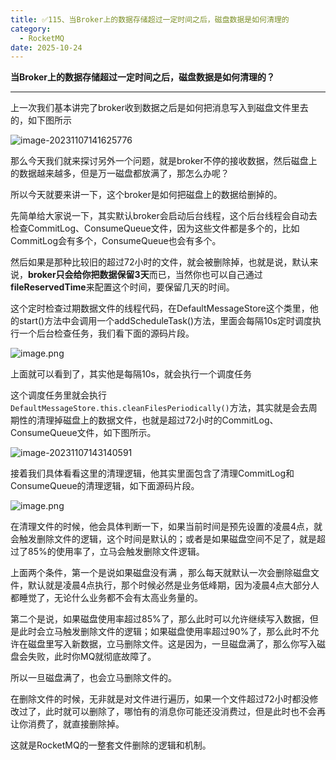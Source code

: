 ```yaml
---
title: ✅115、当Broker上的数据存储超过一定时间之后，磁盘数据是如何清理的
category:
  - RocketMQ
date: 2025-10-24
---
```



**当Broker上的数据存储超过一定时间之后，磁盘数据是如何清理的？**

---

上一次我们基本讲完了broker收到数据之后是如何把消息写入到磁盘文件里去的，如下图所示

![image-20231107141625776](https://study-images.oss-cn-beijing.aliyuncs.com/img/RocketMQ/202310202311071430371.png)

那么今天我们就来探讨另外一个问题，就是broker不停的接收数据，然后磁盘上的数据越来越多，但是万一磁盘都放满了，那怎么办呢？

所以今天就要来讲一下，这个broker是如何把磁盘上的数据给删掉的。   

先简单给大家说一下，其实默认broker会启动后台线程，这个后台线程会自动去检查CommitLog、ConsumeQueue文件，因为这些文件都是多个的，比如CommitLog会有多个，ConsumeQueue也会有多个。

然后如果是那种比较旧的超过72小时的文件，就会被删除掉，也就是说，默认来说，**broker只会给你把数据保留3天**而已，当然你也可以自己通过**fileReservedTime**来配置这个时间，要保留几天的时间。

这个定时检查过期数据文件的线程代码，在DefaultMessageStore这个类里，他的start()方法中会调用一个addScheduleTask()方法，里面会每隔10s定时调度执行一个后台检查任务，我们看下面的源码片段。

![image.png](https://study-images.oss-cn-beijing.aliyuncs.com/img/RocketMQ/202310202311071430346.png)

上面就可以看到了，其实他是每隔10s，就会执行一个调度任务

这个调度任务里就会执行`DefaultMessageStore.this.cleanFilesPeriodically()`方法，其实就是会去周期性的清理掉磁盘上的数据文件，也就是超过72小时的CommitLog、ConsumeQueue文件，如下图所示。

![image-20231107143140591](https://study-images.oss-cn-beijing.aliyuncs.com/img/RocketMQ/202310202311071431627.png)

接着我们具体看看这里的清理逻辑，他其实里面包含了清理CommitLog和ConsumeQueue的清理逻辑，如下面源码片段。



![image.png](https://study-images.oss-cn-beijing.aliyuncs.com/img/RocketMQ/202310202311071431016.png)

在清理文件的时候，他会具体判断一下，如果当前时间是预先设置的凌晨4点，就会触发删除文件的逻辑，这个时间是默认的；或者是如果磁盘空间不足了，就是超过了85%的使用率了，立马会触发删除文件逻辑。

上面两个条件，第一个是说如果磁盘没有满 ，那么每天就默认一次会删除磁盘文件，默认就是凌晨4点执行，那个时候必然是业务低峰期，因为凌晨4点大部分人都睡觉了，无论什么业务都不会有太高业务量的。

第二个是说，如果磁盘使用率超过85%了，那么此时可以允许继续写入数据，但是此时会立马触发删除文件的逻辑；如果磁盘使用率超过90%了，那么此时不允许在磁盘里写入新数据，立马删除文件。这是因为，一旦磁盘满了，那么你写入磁盘会失败，此时你MQ就彻底故障了。

所以一旦磁盘满了，也会立马删除文件的。

在删除文件的时候，无非就是对文件进行遍历，如果一个文件超过72小时都没修改过了，此时就可以删除了，哪怕有的消息你可能还没消费过，但是此时也不会再让你消费了，就直接删除掉。

这就是RocketMQ的一整套文件删除的逻辑和机制。